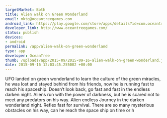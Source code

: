 ```yaml
--- 
targetMarket: Both
title: Alien walk on Green Wonderland
email: mktg@oceantreegames.com
android_link: https://play.google.com/store/apps/details?id=com.oceantree.blackforest
developer_link: http://www.oceantreegames.com/
status: publish
devices: 
- android
permalink: /app/alien-walk-on-green-wonderland
type: app
developer: OceanTree
thumb: /uploads/app/2015-09/2015-09-16-alien-walk-on-green-wonderland.jpg
date: 2015-09-16 12:03:45.255002 +00:00
---
```


UFO landed on green wonderland to learn the culture of the green miracles, he was lost and stayed behind from his friends, now he is running fast to reach his spaceship. Doesn’t look back, go fast and fast in the endless darken night. Aliens run with the power of darkness, but he is scared not to meet any predators on his way. Alien endless Journey in the darken wonderland night. Reflex fast for survival.
There are so many mysterious obstacles on his way, can he reach the space ship on time or h
